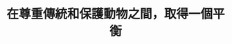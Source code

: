 ---
layout: post
title: "在尊重傳統和保護動物之間，取得一個平衡"
tags:
  - "動保"
  - "文化"
  - "農業"
  - "法規"
id: 58
thumbnail: "/images/post/58/1zIYUsLnPr_-NHSknZT4fGsHYjzG-0k4D.jpg"
description: "開放政府第58次協作會議「終止神豬重量比賽祭祀」"
color: "blue"
publish: "false"
departments:
  - "農委會"
  - "客委會"
cover:
  link: ""
introduction:
  content: "你有聽過「神豬重量比賽」嗎？部分地方在農曆七月義民祭所舉辦的神豬祭祀，被視為凝聚地方的信仰核心，但也有許多人指出該種比賽的舉辦方式，可能有虐待動物的疑慮。這次協作會議，廣邀各個不同領域的關係人參與，希望能在尊重宗教信仰與民俗文化的前提上，同時關照動物的處境，想出共善的方法。會議上，養豬戶表達對豬隻的呵護，廟方提出對文化傳承的苦心，動保團體和提案人、附議人則呼籲動物福利。長達160分鐘的小組討論，與會者相互激盪，開展出「自然飼養」、「敬神的替代儀式」等創意發想，讓廟方在地區人際網路的凝聚性儀式中，可以有更多元的管道來延續。"
  image: "-"
join:
  type: "提"
  image: "/images/post/58/1cj0GxEE5eajiebN6UMWrso2TDdjCXw0r.jpg"
embed:
  - type: "agenda_book"
    links:
      - "https://issuu.com/pdis.tw/docs/__________________________58_____"
  - type: "mind_map"
    links:
      - "https://miro.com/app/live-embed/o9J_kwMnL7M=/?moveToViewport=-6811,-3209,4869,2332"
  - type: "ministry_slide"
    links:
      - "https://issuu.com/pdis.tw/docs/___-__________-final__1_.pptx"
      - "https://issuu.com/pdis.tw/docs/___-1081114____________v2.pptx"
      - "https://issuu.com/pdis.tw/docs/______________-_____1081114.pptx"
      - "https://issuu.com/pdis.tw/docs/________-_______v3.pptx"
  - type: "host_slide"
    links:
      - "https://issuu.com/pdis.tw/docs/__________________final"
  - type: "live"
    links:
      - "https://www.youtube.com/watch?v=ag82IzoSxh4&amp;t=7794s"
  - type: "transcript"
    links:
      - "https://sayit.pdis.nat.gov.tw/2019-11-15-%E9%96%8B%E6%94%BE%E6%94%BF%E5%BA%9C%E7%AC%AC58%E6%AC%A1%E8%AD%B0%E9%A1%8C%E5%8D%94%E4%BD%9C%E6%9C%83%E8%AD%B0"
pictures:
---